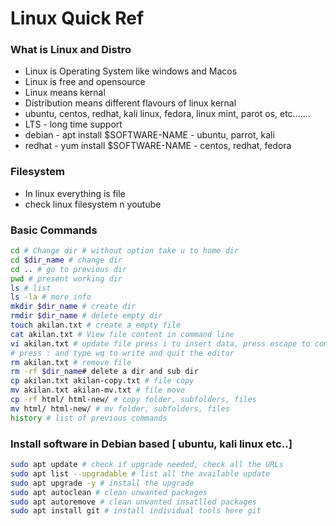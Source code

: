 # Linux Quick Ref

### What is Linux and Distro

- Linux is Operating System like windows and Macos
- Linux is free and opensource 
- Linux means kernal
- Distribution means different flavours of linux kernal
- ubuntu, centos, redhat, kali linux, fedora, linux mint, parot os, etc.......
- LTS - long time support
- debian - apt install $SOFTWARE-NAME - ubuntu, parrot, kali
- redhat - yum install $SOFTWARE-NAME - centos, redhat, fedora

### Filesystem

- In linux everything is file
- check linux filesystem n youtube


### Basic Commands
``` bash
cd # Change dir # without option take u to home dir
cd $dir_name # change dir
cd .. # go to previous dir
pwd # present working dir
ls # list
ls -la # more info
mkdir $dir_name # create dir
rmdir $dir_name # delete empty dir
touch akilan.txt # create a empty file
cat akilan.txt # View file content in command line
vi akilan.txt # update file press i to insert data, press escape to come out insert mode
# press : and type wq to write and quit the editor
rm akilan.txt # remove file
rm -rf $dir_name# delete a dir and sub dir
cp akilan.txt akilan-copy.txt # file copy
mv akilan.txt akilan-mv.txt # file move
cp -rf html/ html-new/ # copy folder, subfolders, files
mv html/ html-new/ # mv folder, subfolders, files
history # list of previous commands

```

### Install software in Debian based [ ubuntu, kali linux etc..]
```bash
sudo apt update # check if upgrade needed, check all the URLs 
sudo apt list --upgradable # list all the available update
sudo apt upgrade -y # install the upgrade
sudo apt autoclean # clean unwanted packages
sudo apt autoremove # clean unwanted insatlled packages
sudo apt install git # install individual tools here git
```